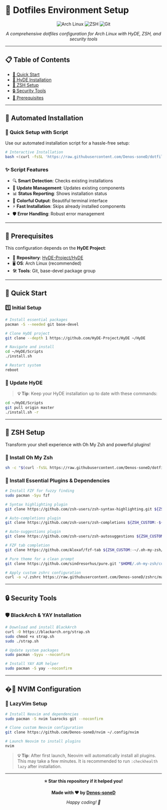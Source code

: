 # 🎨 Dotfiles Environment Setup

<div align="center">

![Arch Linux](https://img.shields.io/badge/Arch%20Linux-1793D1?style=for-the-badge&logo=arch-linux&logoColor=white)
![ZSH](https://img.shields.io/badge/ZSH-F15A24?style=for-the-badge&logo=zsh&logoColor=white)
![Git](https://img.shields.io/badge/Git-F05032?style=for-the-badge&logo=git&logoColor=white)

*A comprehensive dotfiles configuration for Arch Linux with HyDE, ZSH, and security tools*

</div>

---

## 📋 Table of Contents

- [🚀 Quick Start](#-quick-start)
- [🎯 HyDE Installation](#-hyde-installation)
- [🐚 ZSH Setup](#-zsh-setup)
- [🔒 Security Tools](#-security-tools)
- [📝 Prerequisites](#-prerequisites)

---

## 🤖 Automated Installation

### 🚀 Quick Setup with Script

Use our automated installation script for a hassle-free setup:

```bash
# Interactive Installation
bash <(curl -fsSL 'https://raw.githubusercontent.com/Denos-soneD/dotfiles/refs/heads/main/install.sh')
```
### ✨ Script Features

- 🔍 **Smart Detection**: Checks existing installations
- 🔄 **Update Management**: Updates existing components
- 📊 **Status Reporting**: Shows installation status
- 🎨 **Colorful Output**: Beautiful terminal interface
- ⚡ **Fast Installation**: Skips already installed components
- 🛡️ **Error Handling**: Robust error management

---

## 📝 Prerequisites

This configuration depends on the **HyDE Project**:
- 🔗 **Repository**: [HyDE-Project/HyDE](https://github.com/HyDE-Project/HyDE)
- 🖥️ **OS**: Arch Linux (recommended)
- 🛠️ **Tools**: Git, base-devel package group

---

## 🚀 Quick Start

### 1️⃣ Initial Setup

```bash
# Install essential packages
pacman -S --needed git base-devel

# Clone HyDE project
git clone --depth 1 https://github.com/HyDE-Project/HyDE ~/HyDE

# Navigate and install
cd ~/HyDE/Scripts
./install.sh

# Restart system
reboot
```

### 🔄 Update HyDE

> **💡 Tip**: Keep your HyDE installation up to date with these commands:

```bash
cd ~/HyDE/Scripts
git pull origin master
./install.sh -r
```

---

## 🐚 ZSH Setup

Transform your shell experience with Oh My Zsh and powerful plugins!

### 🎯 Install Oh My Zsh

```bash
sh -c "$(curl -fsSL https://raw.githubusercontent.com/Denos-soneD/dotfiles/refs/heads/main/install.sh?token=GHSAT0AAAAAADFDNQ3KMSJIHV4SARNHMBNO2DHUSKA)"
```

### 🔧 Install Essential Plugins & Dependencies

```bash
# Install FZF for fuzzy finding
sudo pacman -Syu fzf

# Syntax highlighting plugin
git clone https://github.com/zsh-users/zsh-syntax-highlighting.git ${ZSH_CUSTOM:-~/.oh-my-zsh/custom}/plugins/zsh-syntax-highlighting

# Auto-completions plugin
git clone https://github.com/zsh-users/zsh-completions ${ZSH_CUSTOM:-${ZSH:-~/.oh-my-zsh}/custom}/plugins/zsh-completions

# Auto-suggestions plugin
git clone https://github.com/zsh-users/zsh-autosuggestions ${ZSH_CUSTOM:-~/.oh-my-zsh/custom}/plugins/zsh-autosuggestions

# FZF tab completion
git clone https://github.com/Aloxaf/fzf-tab ${ZSH_CUSTOM:-~/.oh-my-zsh/custom}/plugins/fzf-tab

# Pure theme for a clean prompt
git clone https://github.com/sindresorhus/pure.git "$HOME/.oh-my-zsh/custom/pure"

# Apply custom zshrc configuration
curl -o ~/.zshrc https://raw.githubusercontent.com/Denos-soneD/zshrc/main/zshrc && source ~/.zshrc
```

---

## 🔒 Security Tools

### 🛡️ BlackArch & YAY Installation

```bash
# Download and install BlackArch
curl -O https://blackarch.org/strap.sh
sudo chmod +x strap.sh
sudo ./strap.sh

# Update system packages
sudo pacman -Syyu --noconfirm

# Install YAY AUR helper
sudo pacman -S yay --noconfirm
```

---

## �🚀 NVIM Configuration

### 📝 LazyVim Setup

```bash
# Install Neovim and dependencies
sudo pacman -S nvim luarocks git --noconfirm

# Clone custom Neovim configuration
git clone https://github.com/Denos-soneD/nvim ~/.config/nvim

# Launch Neovim to install plugins
nvim
```

> **💡 Tip**: After first launch, Neovim will automatically install all plugins. This may take a few minutes.
> It is recommended to run ```:checkhealth lazy``` after installation.

---

<div align="center">

**⭐ Star this repository if it helped you!**

**Made with ❤️ by [Denos-soneD](https://github.com/Denos-soneD)**

*Happy coding! 🚀*

</div>
